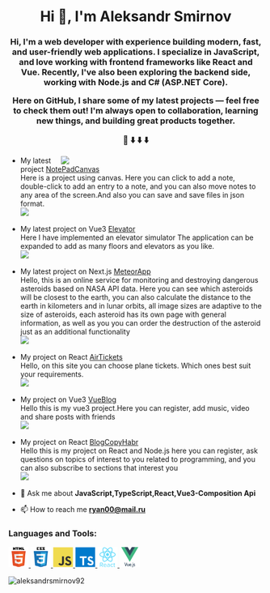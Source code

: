 <h1 align="center">Hi 👋, I'm Aleksandr Smirnov</h1>
<h3 align="center">Hi, I'm a web developer with experience building modern, fast, and user-friendly web applications.
I specialize in JavaScript, and love working with frontend frameworks like React and Vue. Recently, I've also been exploring the backend side, working with Node.js and C# (ASP.NET Core).

Here on GitHub, I share some of my latest projects — feel free to check them out!
I'm always open to collaboration, learning new things, and building great products together.

🚀 &#11015;&#65039; &#11015;&#65039; &#11015;&#65039;  </h3> 


<img align="right" width="400" src="https://miro.medium.com/v2/resize:fit:640/1*-tOldEbfjijxn9VqZeULqg.gif"/>

- My latest project  [NotePadCanvas](https://github.com/AleksandrSmirnov92/notepad-canvas) <br/> Here is a project using canvas. Here you can click to add a note, double-click to add an entry to a note, and you can also move notes to any area of ​​the screen.And also you can save and save files in json format. <br/>
  <img width="200" src="https://github.com/AleksandrSmirnov92/notepad-canvas/assets/83553039/6afbed1d-2d24-4fe8-bae1-f149cac437ac">
- My latest project on Vue3 [Elevator](https://github.com/AleksandrSmirnov92/elevatorTestProjectVue)<br/> Here I have implemented an elevator simulator The application can be expanded to add as many floors and elevators as you like. <br/>
  <img width="200" src="https://github.com/AleksandrSmirnov92/elevatorTestProjectVue/assets/83553039/ba5756db-2137-4e91-87a6-30c17645d1ca">

- My latest project on Next.js [MeteorApp](https://github.com/AleksandrSmirnov92/meteorApp) <br/> Hello, this is an online service for monitoring and destroying dangerous asteroids based on NASA API data. Here you can see which asteroids will be closest to the earth, you can also calculate the distance to the earth in kilometers and in lunar orbits, all image sizes are adaptive to the size of asteroids, each asteroid has its own page with general information, as well as you you can order the destruction of the asteroid just as an additional functionality <br/>
  <img width="200" src="https://github.com/AleksandrSmirnov92/meteorApp/assets/83553039/e79b6324-31fe-4171-8f94-f347110f0a0d">

- My project on React [AirTickets](https://github.com/AleksandrSmirnov92/airTicketsProject) <br/> Hello, on this site you can choose plane tickets. Which ones best suit your requirements. <br/>
  <img width="200" src="https://github.com/AleksandrSmirnov92/airTicketsProject/assets/83553039/94f286de-a13d-4442-a2c5-c902b2d46e92">

- My project on Vue3 [VueBlog](https://github.com/AleksandrSmirnov92/VueBlog) <br/> Hello this is my vue3 project.Here you can register, add music, video and share posts with friends <br/>
  <img width="200" src="https://github.com/AleksandrSmirnov92/VueBlog/assets/83553039/f148e422-5855-4554-8118-a8a8b3b78350">

- My project on React [BlogCopyHabr](https://github.com/AleksandrSmirnov92/BlogCopyHabr) <br/> Hello this is my project on React and Node.js
here you can register, ask questions on topics of interest to you related to programming, and you can also subscribe to sections that interest you <br/>
  <img width="200" src="https://github.com/AleksandrSmirnov92/VueBlog/assets/83553039/a28d7661-04d5-46fd-b44f-7c47ff61f1a1">

- 💬 Ask me about **JavaScript,TypeScript,React,Vue3-Composition Api**

- 📫 How to reach me **ryan00@mail.ru**

<h3 align="left">Languages and Tools:</h3>
<p align="left">  <a href="https://www.w3.org/html/" target="_blank" rel="noreferrer"> <img src="https://raw.githubusercontent.com/devicons/devicon/master/icons/html5/html5-original-wordmark.svg" alt="html5" width="40" height="40"/> </a> 
  <a href="https://www.w3schools.com/css/" target="_blank" rel="noreferrer"> <img src="https://raw.githubusercontent.com/devicons/devicon/master/icons/css3/css3-original-wordmark.svg" alt="css3" width="40" height="40"/> </a>
  <a href="https://developer.mozilla.org/en-US/docs/Web/JavaScript" target="_blank" rel="noreferrer"> <img src="https://raw.githubusercontent.com/devicons/devicon/master/icons/javascript/javascript-original.svg" alt="javascript" width="40" height="40"/> </a> 
  <a href="https://www.typescriptlang.org/" target="_blank" rel="noreferrer"> <img src="https://raw.githubusercontent.com/devicons/devicon/master/icons/typescript/typescript-original.svg" alt="typescript" width="40" height="40"/> </a>
  <a href="https://reactjs.org/" target="_blank" rel="noreferrer"> <img src="https://raw.githubusercontent.com/devicons/devicon/master/icons/react/react-original-wordmark.svg" alt="react" width="40" height="40"/> </a> 
  <a href="https://vuejs.org/" target="_blank" rel="noreferrer"> <img src="https://raw.githubusercontent.com/devicons/devicon/master/icons/vuejs/vuejs-original-wordmark.svg" alt="vuejs" width="40" height="40"/> </a> </p>

<p><img align="center" src="https://github-readme-stats.vercel.app/api/top-langs?username=aleksandrsmirnov92&show_icons=true&locale=en&layout=compact" alt="aleksandrsmirnov92" /></p>
